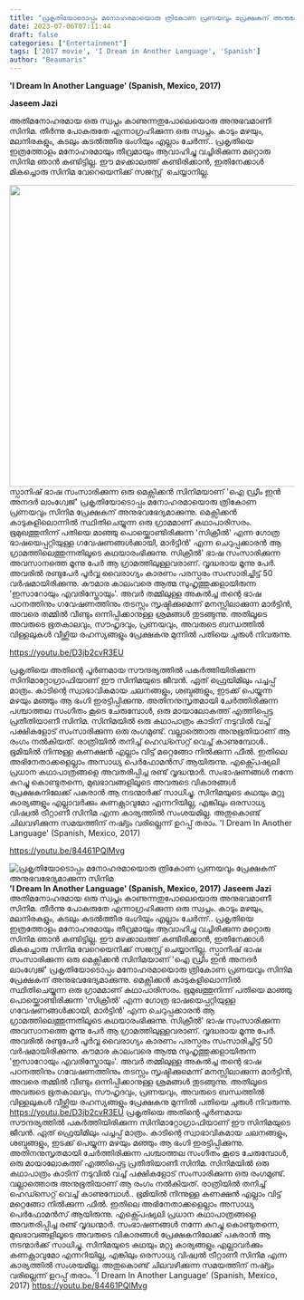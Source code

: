 ```yaml
---
title: "പ്രകൃതിയോടൊപ്പം മനോഹരമായൊരു ത്രികോണ പ്രണയവും പ്രേക്ഷകന് അനുഭവഭേദ്യമാക്കുന്ന സിനിമ"
date: 2023-07-06T07:11:44
draft: false
categories: ["Entertainment"]
tags: ['2017 movie', 'I Dream in Another Language', 'Spanish']
author: "Beaumaris"
---
```


<strong>'I Dream In Another Language' (Spanish, Mexico, 2017)</strong>

<strong>Jaseem Jazi</strong>

അതിമനോഹരമായ ഒരു സ്വപ്നം കാണുന്നതുപോലെയൊരു അനുഭവമാണീ സിനിമ. തീർന്നു പോകരുതേ എന്നാഗ്രഹിക്കുന്ന ഒരു സ്വപ്നം. കാടും മഴയും, മലനിരകളും, കടലും കടൽത്തീര ഭംഗിയും എല്ലാം ചേർന്ന്.. പ്രകൃതിയെ ഇത്രത്തോളം മനോഹരമായും തീവ്രമായും ആവാഹിച്ചു വച്ചിരിക്കുന്ന മറ്റൊരു സിനിമ ഞാൻ കണ്ടിട്ടില്ല. ഈ മഴക്കാലത്ത് കണ്ടിരിക്കാൻ, ഇതിനേക്കാൾ മികച്ചൊരു സിനിമ വേറെയെനിക്ക് സജസ്റ്റ്  ചെയ്യാനില്ല.

<a href="https://cdn.boolokam.com/articles/2023/07/fwff.jpg"><img class="size-large wp-image-402219 aligncenter" src="https://cdn.boolokam.com/articles/2023/07/fwff-1024x682.jpg" alt="" width="800" height="533" /></a>സ്പാനിഷ് ഭാഷ സംസാരിക്കുന്ന ഒരു മെക്സിക്കൻ സിനിമയാണ് 'ഐ ഡ്രീം ഇന്‍ അനദർ ലാംഗ്വേജ്' പ്രകൃതിയോടൊപ്പം മനോഹരമായൊരു ത്രികോണ പ്രണയവും സിനിമ പ്രേക്ഷകന് അനുഭവഭേദ്യമാക്കുന്നു. മെക്സിക്കൻ കാടുകളിലൊന്നിൽ സ്ഥിതിചെയ്യുന്ന ഒരു ഗ്രാമമാണ് കഥാപാരിസരം. ഭൂമുഖത്തുനിന്ന് പതിയെ മാഞ്ഞു പൊയ്ക്കൊണ്ടിരിക്കുന്ന 'സിക്രീൽ' എന്ന ഗോത്ര ഭാഷയെപ്പറ്റിയുള്ള ഗവേഷണങ്ങൾക്കായി, മാർട്ടിൻ' എന്ന ചെറുപ്പക്കാരൻ ആ ഗ്രാമത്തിലെത്തുന്നതിലൂടെ കഥയാരംഭിക്കുന്നു. സിക്രീൽ' ഭാഷ സംസാരിക്കുന്ന അവസാനത്തെ മൂന്നു പേർ ആ ഗ്രാമത്തിലുള്ളവരാണ്. വൃദ്ധരായ മൂന്നു പേർ. അവരിൽ രണ്ടുപേർ പൂർവ്വ വൈരാഗ്യം കാരണം പരസ്പരം സംസാരിച്ചിട്ട് 50 വർഷമായിരിക്കുന്നു. കൗമാര കാലംവരെ ആത്മ സുഹൃത്തുക്കളായിരുന്ന 'ഇസാറോയും എവരിസ്തോയും'. അവർ തമ്മിലുള്ള അകൽച്ച തന്റെ ഭാഷ പഠനത്തിനും ഗവേഷണത്തിനും തടസ്സം സൃഷ്ടിക്കുമെന്ന് മനസ്സിലാക്കുന്ന മാർട്ടിൻ, അവരെ തമ്മിൽ വീണ്ടും ഒന്നിപ്പിക്കാനുള്ള ശ്രമങ്ങൾ തുടങ്ങുന്നു. അതിലൂടെ അവരുടെ ഭൂതകാലവും, സൗഹൃദവും, പ്രണയവും, അവരുടെ ബന്ധത്തിൽ വിള്ളലുകൾ വീഴ്ത്തിയ രഹസ്യങ്ങളും പ്രേക്ഷകനു മുന്നിൽ പതിയെ ചുരുൾ നിവരുന്നു.

https://youtu.be/D3jb2cvR3EU

പ്രകൃതിയെ അതിന്റെ പൂർണമായ സൗന്ദര്യത്തിൽ പകർത്തിയിരിക്കുന്ന സിനിമാറ്റോഗ്രാഫിയാണ് ഈ സിനിമയുടെ ജീവൻ. ഏത് ഫ്രെയിമിലും പച്ചപ്പ് മാത്രം. കാടിന്റെ സ്വാഭാവികമായ ചലനങ്ങളും, ശബ്ദങ്ങളും, ഇടക്ക് പെയ്യുന്ന മഴയും മഞ്ഞും ആ ഭംഗി ഇരട്ടിപ്പിക്കുന്നു. അതിനനുസൃതമായി ചേർത്തിരിക്കുന്ന പശ്ചാത്തല സംഗീതം കൂടെ ചേരുമ്പോൾ, ഒരു മായാലോകത്ത് എത്തിപ്പെട്ട പ്രതീതിയാണീ സിനിമ. സിനിമയിൽ ഒരു കഥാപാത്രം കാടിന് നടുവിൽ വച്ച് പക്ഷികളോട് സംസാരിക്കുന്ന ഒരു രംഗമുണ്ട്. വല്ലാത്തൊരു അനുഭൂതിയാണ് ആ രംഗം നൽകിയത്. രാത്രിയിൽ തനിച്ച് ഹെഡ്സെറ്റ് വെച്ച് കാണുമ്പോൾ.. ഭൂമിയിൽ നിന്നുള്ള കണക്ഷൻ എല്ലാം വിട്ട് മറ്റെങ്ങോ നിൽക്കുന്ന ഫീൽ. ഇതിലെ അഭിനേതാക്കളെല്ലാം അസാധ്യ പെർഫോമൻസ് ആയിരുന്നു. എക്സ്പെഷ്യലി പ്രധാന കഥാപാത്രങ്ങളെ അവതരിപ്പിച്ച രണ്ട് വൃദ്ധന്മാർ. സംഭാഷണങ്ങൾ നന്നേ കുറച്ചു കൊണ്ടുതന്നെ, മുഖഭാവങ്ങളിലൂടെ അവരുടെ വികാരങ്ങൾ പ്രേക്ഷകനിലേക്ക് പകരാൻ ആ നടന്മാർക്ക് സാധിച്ചു. സിനിമയുടെ കഥയും മറ്റു കാര്യങ്ങളും എല്ലാവർക്കും കണക്റ്റാവുമോ എന്നറിയില്ല, എങ്കിലും ഒരസാധ്യ വിഷ്വൽ ട്രീറ്റാണീ സിനിമ എന്ന കാര്യത്തിൽ സംശയമില്ല. അതുകൊണ്ട് ചിലവഴിക്കുന്ന സമയത്തിന് നഷ്ട്ടം വരില്ലെന്ന് ഉറപ്പ് തരാം.
'I Dream In Another Language' (Spanish, Mexico, 2017)

https://youtu.be/84461PQlMvg


![പ്രകൃതിയോടൊപ്പം മനോഹരമായൊരു ത്രികോണ പ്രണയവും പ്രേക്ഷകന് അനുഭവഭേദ്യമാക്കുന്ന സിനിമ](https://cdn.boolokam.com/articles/2023/07/fwff-1024x682.jpg)**'I Dream In Another Language' (Spanish, Mexico, 2017)** **Jaseem Jazi** അതിമനോഹരമായ ഒരു സ്വപ്നം കാണുന്നതുപോലെയൊരു അനുഭവമാണീ സിനിമ. തീർന്നു പോകരുതേ എന്നാഗ്രഹിക്കുന്ന ഒരു സ്വപ്നം. കാടും മഴയും, മലനിരകളും, കടലും കടൽത്തീര ഭംഗിയും എല്ലാം ചേർന്ന്.. പ്രകൃതിയെ ഇത്രത്തോളം മനോഹരമായും തീവ്രമായും ആവാഹിച്ചു വച്ചിരിക്കുന്ന മറ്റൊരു സിനിമ ഞാൻ കണ്ടിട്ടില്ല. ഈ മഴക്കാലത്ത് കണ്ടിരിക്കാൻ, ഇതിനേക്കാൾ മികച്ചൊരു സിനിമ വേറെയെനിക്ക് സജസ്റ്റ് ചെയ്യാനില്ല. [](https://cdn.boolokam.com/articles/2023/07/fwff.jpg)സ്പാനിഷ് ഭാഷ സംസാരിക്കുന്ന ഒരു മെക്സിക്കൻ സിനിമയാണ് 'ഐ ഡ്രീം ഇന്‍ അനദർ ലാംഗ്വേജ്' പ്രകൃതിയോടൊപ്പം മനോഹരമായൊരു ത്രികോണ പ്രണയവും സിനിമ പ്രേക്ഷകന് അനുഭവഭേദ്യമാക്കുന്നു. മെക്സിക്കൻ കാടുകളിലൊന്നിൽ സ്ഥിതിചെയ്യുന്ന ഒരു ഗ്രാമമാണ് കഥാപാരിസരം. ഭൂമുഖത്തുനിന്ന് പതിയെ മാഞ്ഞു പൊയ്ക്കൊണ്ടിരിക്കുന്ന 'സിക്രീൽ' എന്ന ഗോത്ര ഭാഷയെപ്പറ്റിയുള്ള ഗവേഷണങ്ങൾക്കായി, മാർട്ടിൻ' എന്ന ചെറുപ്പക്കാരൻ ആ ഗ്രാമത്തിലെത്തുന്നതിലൂടെ കഥയാരംഭിക്കുന്നു. സിക്രീൽ' ഭാഷ സംസാരിക്കുന്ന അവസാനത്തെ മൂന്നു പേർ ആ ഗ്രാമത്തിലുള്ളവരാണ്. വൃദ്ധരായ മൂന്നു പേർ. അവരിൽ രണ്ടുപേർ പൂർവ്വ വൈരാഗ്യം കാരണം പരസ്പരം സംസാരിച്ചിട്ട് 50 വർഷമായിരിക്കുന്നു. കൗമാര കാലംവരെ ആത്മ സുഹൃത്തുക്കളായിരുന്ന 'ഇസാറോയും എവരിസ്തോയും'. അവർ തമ്മിലുള്ള അകൽച്ച തന്റെ ഭാഷ പഠനത്തിനും ഗവേഷണത്തിനും തടസ്സം സൃഷ്ടിക്കുമെന്ന് മനസ്സിലാക്കുന്ന മാർട്ടിൻ, അവരെ തമ്മിൽ വീണ്ടും ഒന്നിപ്പിക്കാനുള്ള ശ്രമങ്ങൾ തുടങ്ങുന്നു. അതിലൂടെ അവരുടെ ഭൂതകാലവും, സൗഹൃദവും, പ്രണയവും, അവരുടെ ബന്ധത്തിൽ വിള്ളലുകൾ വീഴ്ത്തിയ രഹസ്യങ്ങളും പ്രേക്ഷകനു മുന്നിൽ പതിയെ ചുരുൾ നിവരുന്നു. https://youtu.be/D3jb2cvR3EU പ്രകൃതിയെ അതിന്റെ പൂർണമായ സൗന്ദര്യത്തിൽ പകർത്തിയിരിക്കുന്ന സിനിമാറ്റോഗ്രാഫിയാണ് ഈ സിനിമയുടെ ജീവൻ. ഏത് ഫ്രെയിമിലും പച്ചപ്പ് മാത്രം. കാടിന്റെ സ്വാഭാവികമായ ചലനങ്ങളും, ശബ്ദങ്ങളും, ഇടക്ക് പെയ്യുന്ന മഴയും മഞ്ഞും ആ ഭംഗി ഇരട്ടിപ്പിക്കുന്നു. അതിനനുസൃതമായി ചേർത്തിരിക്കുന്ന പശ്ചാത്തല സംഗീതം കൂടെ ചേരുമ്പോൾ, ഒരു മായാലോകത്ത് എത്തിപ്പെട്ട പ്രതീതിയാണീ സിനിമ. സിനിമയിൽ ഒരു കഥാപാത്രം കാടിന് നടുവിൽ വച്ച് പക്ഷികളോട് സംസാരിക്കുന്ന ഒരു രംഗമുണ്ട്. വല്ലാത്തൊരു അനുഭൂതിയാണ് ആ രംഗം നൽകിയത്. രാത്രിയിൽ തനിച്ച് ഹെഡ്സെറ്റ് വെച്ച് കാണുമ്പോൾ.. ഭൂമിയിൽ നിന്നുള്ള കണക്ഷൻ എല്ലാം വിട്ട് മറ്റെങ്ങോ നിൽക്കുന്ന ഫീൽ. ഇതിലെ അഭിനേതാക്കളെല്ലാം അസാധ്യ പെർഫോമൻസ് ആയിരുന്നു. എക്സ്പെഷ്യലി പ്രധാന കഥാപാത്രങ്ങളെ അവതരിപ്പിച്ച രണ്ട് വൃദ്ധന്മാർ. സംഭാഷണങ്ങൾ നന്നേ കുറച്ചു കൊണ്ടുതന്നെ, മുഖഭാവങ്ങളിലൂടെ അവരുടെ വികാരങ്ങൾ പ്രേക്ഷകനിലേക്ക് പകരാൻ ആ നടന്മാർക്ക് സാധിച്ചു. സിനിമയുടെ കഥയും മറ്റു കാര്യങ്ങളും എല്ലാവർക്കും കണക്റ്റാവുമോ എന്നറിയില്ല, എങ്കിലും ഒരസാധ്യ വിഷ്വൽ ട്രീറ്റാണീ സിനിമ എന്ന കാര്യത്തിൽ സംശയമില്ല. അതുകൊണ്ട് ചിലവഴിക്കുന്ന സമയത്തിന് നഷ്ട്ടം വരില്ലെന്ന് ഉറപ്പ് തരാം. 'I Dream In Another Language' (Spanish, Mexico, 2017) https://youtu.be/84461PQlMvg
